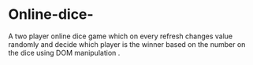 # Online-dice-
A two player online dice game which on every refresh changes value randomly and decide which player is the winner based on the number on the dice using DOM manipulation  .
